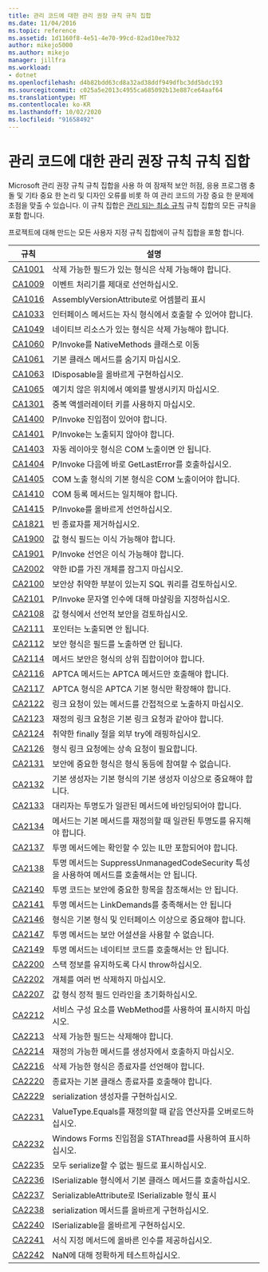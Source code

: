 ```yaml
---
title: 관리 코드에 대한 관리 권장 규칙 규칙 집합
ms.date: 11/04/2016
ms.topic: reference
ms.assetid: 1d1160f8-4e51-4e70-99cd-82ad10ee7b32
author: mikejo5000
ms.author: mikejo
manager: jillfra
ms.workload:
- dotnet
ms.openlocfilehash: d4b82bdd63cd8a32ad38ddf949dfbc3dd5bdc193
ms.sourcegitcommit: c025a5e2013c4955ca685092b13e887ce64aaf64
ms.translationtype: MT
ms.contentlocale: ko-KR
ms.lasthandoff: 10/02/2020
ms.locfileid: "91658492"
---
```

# <a name="managed-recommended-rules-rule-set-for-managed-code"></a>관리 코드에 대한 관리 권장 규칙 규칙 집합

Microsoft 관리 권장 규칙 규칙 집합을 사용 하 여 잠재적 보안 허점, 응용 프로그램 충돌 및 기타 중요 한 논리 및 디자인 오류를 비롯 하 여 관리 코드의 가장 중요 한 문제에 초점을 맞출 수 있습니다. 이 규칙 집합은 [관리 되는 최소 규칙](managed-minimum-rules-rule-set-for-managed-code.md) 규칙 집합의 모든 규칙을 포함 합니다.

프로젝트에 대해 만드는 모든 사용자 지정 규칙 집합에이 규칙 집합을 포함 합니다.

|규칙|설명|
|----------|-----------------|
|[CA1001](/dotnet/fundamentals/code-analysis/quality-rules/ca1001)|삭제 가능한 필드가 있는 형식은 삭제 가능해야 합니다.|
|[CA1009](../code-quality/ca1009.md)|이벤트 처리기를 제대로 선언하십시오.|
|[CA1016](/dotnet/fundamentals/code-analysis/quality-rules/ca1016)|AssemblyVersionAttribute로 어셈블리 표시|
|[CA1033](/dotnet/fundamentals/code-analysis/quality-rules/ca1033)|인터페이스 메서드는 자식 형식에서 호출할 수 있어야 합니다.|
|[CA1049](../code-quality/ca1049.md)|네이티브 리소스가 있는 형식은 삭제 가능해야 합니다.|
|[CA1060](/dotnet/fundamentals/code-analysis/quality-rules/ca1060)|P/Invoke를 NativeMethods 클래스로 이동|
|[CA1061](/dotnet/fundamentals/code-analysis/quality-rules/ca1061)|기본 클래스 메서드를 숨기지 마십시오.|
|[CA1063](/dotnet/fundamentals/code-analysis/quality-rules/ca1063)|IDisposable을 올바르게 구현하십시오.|
|[CA1065](/dotnet/fundamentals/code-analysis/quality-rules/ca1065)|예기치 않은 위치에서 예외를 발생시키지 마십시오.|
|[CA1301](../code-quality/ca1301.md)|중복 액셀러레이터 키를 사용하지 마십시오.|
|[CA1400](../code-quality/ca1400.md)|P/Invoke 진입점이 있어야 합니다.|
|[CA1401](/dotnet/fundamentals/code-analysis/quality-rules/ca1401)|P/Invoke는 노출되지 않아야 합니다.|
|[CA1403](../code-quality/ca1403.md)|자동 레이아웃 형식은 COM 노출이면 안 됩니다.|
|[CA1404](../code-quality/ca1404.md)|P/Invoke 다음에 바로 GetLastError를 호출하십시오.|
|[CA1405](../code-quality/ca1405.md)|COM 노출 형식의 기본 형식은 COM 노출이어야 합니다.|
|[CA1410](../code-quality/ca1410.md)|COM 등록 메서드는 일치해야 합니다.|
|[CA1415](../code-quality/ca1415.md)|P/Invoke를 올바르게 선언하십시오.|
|[CA1821](/dotnet/fundamentals/code-analysis/quality-rules/ca1821)|빈 종료자를 제거하십시오.|
|[CA1900](../code-quality/ca1900.md)|값 형식 필드는 이식 가능해야 합니다.|
|[CA1901](../code-quality/ca1901.md)|P/Invoke 선언은 이식 가능해야 합니다.|
|[CA2002](/dotnet/fundamentals/code-analysis/quality-rules/ca2002)|약한 ID를 가진 개체를 잠그지 마십시오.|
|[CA2100](/dotnet/fundamentals/code-analysis/quality-rules/ca2100)|보안상 취약한 부분이 있는지 SQL 쿼리를 검토하십시오.|
|[CA2101](/dotnet/fundamentals/code-analysis/quality-rules/ca2101)|P/Invoke 문자열 인수에 대해 마샬링을 지정하십시오.|
|[CA2108](../code-quality/ca2108.md)|값 형식에서 선언적 보안을 검토하십시오.|
|[CA2111](../code-quality/ca2111.md)|포인터는 노출되면 안 됩니다.|
|[CA2112](../code-quality/ca2112.md)|보안 형식은 필드를 노출하면 안 됩니다.|
|[CA2114](../code-quality/ca2114.md)|메서드 보안은 형식의 상위 집합이어야 합니다.|
|[CA2116](../code-quality/ca2116.md)|APTCA 메서드는 APTCA 메서드만 호출해야 합니다.|
|[CA2117](../code-quality/ca2117.md)|APTCA 형식은 APTCA 기본 형식만 확장해야 합니다.|
|[CA2122](../code-quality/ca2122.md)|링크 요청이 있는 메서드를 간접적으로 노출하지 마십시오.|
|[CA2123](../code-quality/ca2123.md)|재정의 링크 요청은 기본 링크 요청과 같아야 합니다.|
|[CA2124](../code-quality/ca2124.md)|취약한 finally 절을 외부 try에 래핑하십시오.|
|[CA2126](../code-quality/ca2126.md)|형식 링크 요청에는 상속 요청이 필요합니다.|
|[CA2131](../code-quality/ca2131.md)|보안에 중요한 형식은 형식 동등에 참여할 수 없습니다.|
|[CA2132](../code-quality/ca2132.md)|기본 생성자는 기본 형식의 기본 생성자 이상으로 중요해야 합니다.|
|[CA2133](../code-quality/ca2133.md)|대리자는 투명도가 일관된 메서드에 바인딩되어야 합니다.|
|[CA2134](../code-quality/ca2134.md)|메서드는 기본 메서드를 재정의할 때 일관된 투명도를 유지해야 합니다.|
|[CA2137](../code-quality/ca2137.md)|투명 메서드에는 확인할 수 있는 IL만 포함되어야 합니다.|
|[CA2138](../code-quality/ca2138.md)|투명 메서드는 SuppressUnmanagedCodeSecurity 특성을 사용하여 메서드를 호출해서는 안 됩니다.|
|[CA2140](../code-quality/ca2140.md)|투명 코드는 보안에 중요한 항목을 참조해서는 안 됩니다.|
|[CA2141](../code-quality/ca2141.md)|투명 메서드는 LinkDemands를 충족해서는 안 됩니다|
|[CA2146](../code-quality/ca2146.md)|형식은 기본 형식 및 인터페이스 이상으로 중요해야 합니다.|
|[CA2147](../code-quality/ca2147.md)|투명 메서드는 보안 어설션을 사용할 수 없습니다.|
|[CA2149](../code-quality/ca2149.md)|투명 메서드는 네이티브 코드를 호출해서는 안 됩니다.|
|[CA2200](/dotnet/fundamentals/code-analysis/quality-rules/ca2200)|스택 정보를 유지하도록 다시 throw하십시오.|
|[CA2202](../code-quality/ca2202.md)|개체를 여러 번 삭제하지 마십시오.|
|[CA2207](/dotnet/fundamentals/code-analysis/quality-rules/ca2207)|값 형식 정적 필드 인라인을 초기화하십시오.|
|[CA2212](../code-quality/ca2212.md)|서비스 구성 요소를 WebMethod를 사용하여 표시하지 마십시오.|
|[CA2213](/dotnet/fundamentals/code-analysis/quality-rules/ca2213)|삭제 가능한 필드는 삭제해야 합니다.|
|[CA2214](/dotnet/fundamentals/code-analysis/quality-rules/ca2214)|재정의 가능한 메서드를 생성자에서 호출하지 마십시오.|
|[CA2216](/dotnet/fundamentals/code-analysis/quality-rules/ca2216)|삭제 가능한 형식은 종료자를 선언해야 합니다.|
|[CA2220](../code-quality/ca2220.md)|종료자는 기본 클래스 종료자를 호출해야 합니다.|
|[CA2229](/dotnet/fundamentals/code-analysis/quality-rules/ca2229)|serialization 생성자를 구현하십시오.|
|[CA2231](/dotnet/fundamentals/code-analysis/quality-rules/ca2231)|ValueType.Equals를 재정의할 때 같음 연산자를 오버로드하십시오.|
|[CA2232](../code-quality/ca2232.md)|Windows Forms 진입점을 STAThread를 사용하여 표시하십시오.|
|[CA2235](/dotnet/fundamentals/code-analysis/quality-rules/ca2235)|모두 serialize할 수 없는 필드로 표시하십시오.|
|[CA2236](../code-quality/ca2236.md)|ISerializable 형식에서 기본 클래스 메서드를 호출하십시오.|
|[CA2237](/dotnet/fundamentals/code-analysis/quality-rules/ca2237)|SerializableAttribute로 ISerializable 형식 표시|
|[CA2238](../code-quality/ca2238.md)|serialization 메서드를 올바르게 구현하십시오.|
|[CA2240](../code-quality/ca2240.md)|ISerializable을 올바르게 구현하십시오.|
|[CA2241](/dotnet/fundamentals/code-analysis/quality-rules/ca2241)|서식 지정 메서드에 올바른 인수를 제공하십시오.|
|[CA2242](/dotnet/fundamentals/code-analysis/quality-rules/ca2242)|NaN에 대해 정확하게 테스트하십시오.|
